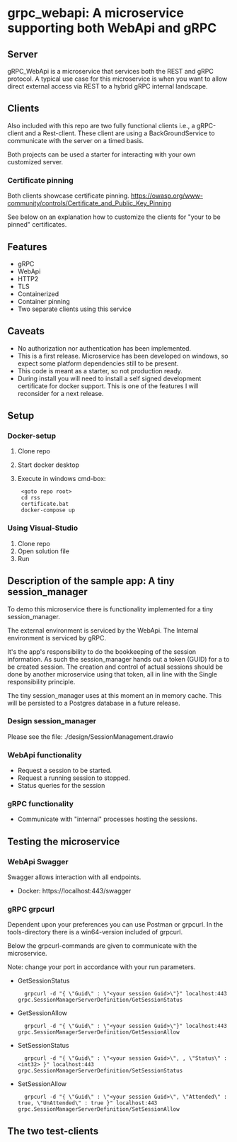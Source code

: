 # grpc_webapi: A microservice supporting both WebApi and gRPC


## Server
gRPC_WebApi is a microservice that services both the REST and gRPC protocol. A typical use case for this microservice is when you want to allow direct external access via REST to a hybrid gRPC internal landscape.

## Clients
Also included with this repo are two fully functional clients i.e., a gRPC-client and a Rest-client. These client are using a BackGroundService to communicate with the server on a timed basis. 

Both projects can be used a starter for interacting with your own customized server.

### Certificate pinning

Both clients showcase certificate pinning. <https://owasp.org/www-community/controls/Certificate_and_Public_Key_Pinning>

See below on an explanation how to customize the clients for "your to be pinned" certificates.

## Features
- gRPC
- WebApi
- HTTP2
- TLS
- Containerized
- Container pinning
- Two separate clients using this service

## Caveats
- No authorization nor authentication has been implemented.
- This is a first release. Microservice has been developed on windows, so expect some platform dependencies still to be present.
- This code is meant as a starter, so not production ready.
- During install you will need to install a self signed development certificate for docker support. This is one of the features I will reconsider for a next release. 

## Setup

### Docker-setup
1. Clone repo
2. Start docker desktop
3. Execute in windows cmd-box:
      
        <goto repo root>
        cd rss
        certificate.bat 
        docker-compose up


### Using Visual-Studio
1. Clone repo
2. Open solution file
3. Run

## Description of the sample app: A tiny session_manager
To demo this microservice there is functionality implemented for a tiny session_manager. 

The external environment is serviced by the WebApi. The Internal environment is serviced by gRPC.

It's the app's responsibility to do the bookkeeping of the session information. As such the session_manager hands out a token (GUID) for a to be created session. The creation and control of actual sessions should be done by another microservice using that token, all in line with the Single responsibility principle.  

The tiny session_manager uses at this moment an in memory cache. This will be persisted to a Postgres database in a future release. 

### Design session_manager

Please see the file: ./design/SessionManagement.drawio

### WebApi functionality
- Request a session to be started.
- Request a running session to stopped.  
- Status queries for the session

### gRPC functionality
- Communicate with "internal" processes hosting the sessions.

## Testing the microservice

### WebApi Swagger

Swagger allows interaction with all endpoints. 
- Docker: https://localhost:443/swagger

### gRPC grpcurl

Dependent upon your preferences you can use Postman or grpcurl. In the tools-directory there is a win64-version included of grpcurl. 

Below the grpcurl-commands are given to communicate with the microservice.

Note: change your port in accordance with your run parameters.

- GetSessionStatus

        grpcurl -d "{ \"Guid\" : \"<your session Guid>\"}" localhost:443 grpc.SessionManagerServerDefinition/GetSessionStatus

- GetSessionAllow

        grpcurl -d "{ \"Guid\" : \"<your session Guid>\"}" localhost:443 grpc.SessionManagerServerDefinition/GetSessionAllow


- SetSessionStatus

        grpcurl -d "{ \"Guid\" : \"<your session Guid>\", , \"Status\" : <int32> }" localhost:443 grpc.SessionManagerServerDefinition/SetSessionStatus

- SetSessionAllow

        grpcurl -d "{ \"Guid\" : \"<your session Guid>\", \"Attended\" : true, \"UnAttended\" : true }" localhost:443 grpc.SessionManagerServerDefinition/SetSessionAllow

## The two test-clients

